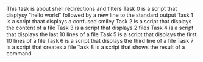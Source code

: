 This task is about shell redirections and filters
Task 0 is a script that displysy "hello world" followed by a new line to the standard output
Task 1 is a script thaat displays a confused smiley
Task 2 is a script that displays the content of a file
Task 3 is a script that displays 2 files
Task 4 is a script that displays the last 10 lines of a file 
Task 5 is a script that displays the first 10 lines of a file
Task 6 is a script that displays the third line of a file
Task 7 is a script that creates a file
Task 8 is a script that shows the result of a command
